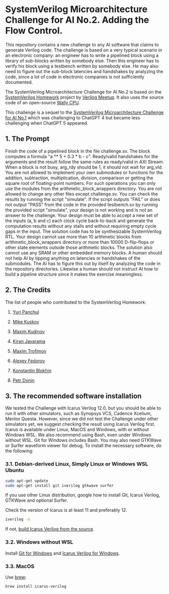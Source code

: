 # SystemVerilog Microarchitecture Challenge for AI No.2. Adding the Flow Control.

This repository contains a new challenge to any AI software that claims to
generate Verilog code. The challenge is based on a very typical scenario in
an electronic company: an engineer has to write a pipelined block using a
library of sub-blocks written by somebody else. Then this engineer has to
verify his block using a testbench written by somebody else. He may also
need to figure out the sub-block latencies and handshakes by analyzing the
code, since a lot of code in electronic companies is not sufficiently
documented.

The SystemVerilog Microarchitecture Challenge for AI No.2 is based on the
[SystemVerilog
Homework](https://github.com/verilog-meetup/systemverilog-homework) project
by [Verilog Meetup](https://verilog-meetup.com/). It also uses the source
code of an open-source [Wally CPU](https://github.com/openhwgroup/cvw).

This challenge is a sequel to the [SystemVerilog Microarchitecture Challenge for AI No.1](https://github.com/verilog-meetup/systemverilog-microarchitecture-challenge-for-ai-1)
which was challenging to ChatGPT 4 but became less challenging when ChatGPT 5 appeared.

## 1. The Prompt

Finish the code of a pipelined block in the file challenge.sv. The block
computes a formula "a ** 5 + 0.3 * b - c". Ready/valid handshakes for the
arguments and the result follow the same rules as ready/valid in AXI Stream.
When a block is not busy, arg_rdy should be 1, it should not wait for
arg_vld. You are not allowed to implement your own submodules or functions
for the addition, subtraction, multiplication, division, comparison or
getting the square root of floating-point numbers. For such operations you
can only use the modules from the arithmetic_block_wrappers directory. You
are not allowed to change any other files except challenge.sv. You can check
the results by running the script "simulate". If the script outputs "FAIL"
or does not output "PASS" from the code in the provided testbench.sv by
running the provided script "simulate", your design is not working and is
not an answer to the challenge. Your design must be able to accept a new set
of the inputs (a, b and c) each clock cycle back-to-back and generate the
computation results without any stalls and without requiring empty cycle
gaps in the input. The solution code has to be synthesizable SystemVerilog
RTL. Your design cannot use more than 10 arithmetic blocks from
arithmetic_block_wrappers directory or more than 10000 D-flip-flops or other
state elements outside those arithmetic blocks. The solution also cannot use
any SRAM or other embedded memory blocks. A human should not help AI by
tipping anything on latencies or handshakes of the submodules. The AI has to
figure this out by itself by analyzing the code in the repository
directories. Likewise a human should not instruct AI how to build a pipeline
structure since it makes the exercise meaningless.

## 2. The Credits

The list of people who contributed to the SystemVerilog Homework:

1. [Yuri Panchul](https://github.com/yuri-panchul)

2. [Mike Kuskov](https://github.com/unaimillan)

3. [Maxim Kudinov](https://github.com/max-kudinov)

4. [Kiran Jayarama](https://github.com/24x7fpga)

5. [Maxim Trofimov](https://github.com/maxvereschagin)

6. [Alexey Fedorov](https://github.com/32FedorovAlexey)

7. [Konstantin Blokhin](https://github.com/kost-b)

8. [Petr Dynin](https://github.com/PetrDynin)

## 3. The recommended software installation

We tested the Challenge with Icarus Verilog 12.0, but you should be able to
run it with other simulators, such as Synopsys VCS, Cadence Xcelium, Mentor
Questa. However, since we did not test the Challenge under other simulators
yet, we suggest checking the result using Icarus Verilog first. Icarus is
available under Linux, MacOS and Windows, with or without Windows WSL. We
also recommend using Bash, even under Windows without WSL. Git for Windows
includes Bash. You may also need GTKWave or Surfer waveform viewer for
debug. To install the necessary software, do the following:

### 3.1. Debian-derived Linux, Simply Linux or Windows WSL Ubuntu

```bash
sudo apt-get update
sudo apt-get install git iverilog gtkwave surfer
```

If you use other Linux distribution, google how to install Git, Icarus
Verilog, GTKWave and optional Surfer.

Check the version of Icarus is at least 11 and preferably 12.

```bash
iverilog -v
```

If not, [build Icarus Verilog from the source](https://github.com/steveicarus/iverilog).

### 3.2. Windows without WSL

Install [Git for Windows](https://gitforwindows.org/) and [Icarus Verilog for Windows](https://bleyer.org/icarus/iverilog-v12-20220611-x64_setup.exe).

### 3.3. MacOS

Use [brew](https://formulae.brew.sh/formula/icarus-verilog):

```zsh
brew install icarus-verilog
```
